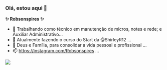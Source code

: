 ### Olá, estou aqui 👋

**✨ Robsonspires ✨**

- 🔭 Trabalhando como técnico em manutenção de micros, notes e rede; e Auxiliar Administrativo...
- 🌱 Atualmente fazendo o curso do Start<dev> da @ShirleyR12 ...
- 💬 Deus e Família, para consolidar a vida pessoal e profissional ...
- 📫 https://instagram.com/Robsonspires ...

<div>
  <a href="https://github.com/Robsonspires">
  
</div>

<div>
  <img src="https://github-readme-stats.vercel.app/api/top-langs/?username=Robsonspires&theme=blue-green" />
</div>

